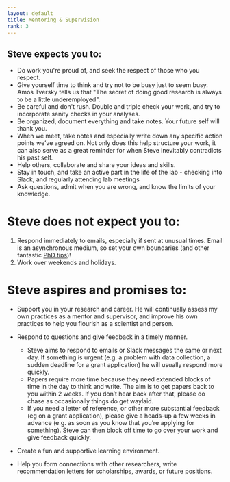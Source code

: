 ```yaml
---
layout: default
title: Mentoring & Supervision
rank: 3
---
```


## Steve expects you to:

* Do work you're proud of, and seek the respect of those who you respect.
* Give yourself time to think and try not to be busy just to seem busy. Amos Tversky tells us that "The secret of doing good research is always to be a little underemployed".
* Be careful and don't rush. Double and triple check your work, and try to incorporate sanity checks in your analyses.
* Be organized, document everything and take notes. Your future self will thank you.
* When we meet, take notes and especially write down any specific action points we’ve agreed on. Not only does this help structure your work, it can also serve as a great reminder for when Steve inevitably contradicts his past self.
* Help others, collaborate and share your ideas and skills. 
* Stay in touch, and take an active part in the life of the lab - checking into Slack, and regularly attending lab meetings
* Ask questions, admit when you are wrong, and know the limits of your knowledge.


# Steve does not expect you to:

1. Respond immediately to emails, especially if sent at unusual times. Email is an asynchronous medium, so set your own boundaries (and other fantastic [PhD tips]((https://twitter.com/annegalloway/status/438412389319319552?lang=en)))!
2. Work over weekends and holidays. 

# Steve aspires and promises to:

* Support you in your research and career. He will continually assess my own practices as a mentor and supervisor, and improve his own practices to help you flourish as a scientist and person.

* Respond to questions and give feedback in a timely manner.
  - Steve aims to respond to emails or Slack messages the same or next day. If something is urgent (e.g. a problem with data collection, a sudden deadline for a grant application) he will usually respond more quickly.
  - Papers require more time because they need extended blocks of time in the day to think and write. The aim is to get papers back to you within 2 weeks. If you don’t hear back after that, please do chase as occasionally things do get waylaid.
  - If you need a letter of reference, or other more substantial feedback (eg on a grant application), please give a heads-up a few weeks in advance (e.g. as soon as you know that you’re applying for something). Steve can then block off time to go over your work and give feedback quickly. 

* Create a fun and supportive learning environment.
* Help you form connections with other researchers, write recommendation letters for scholarships, awards, or future positions.
